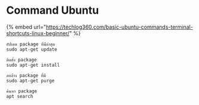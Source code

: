 # Command Ubuntu

{% embed url="https://techlog360.com/basic-ubuntu-commands-terminal-shortcuts-linux-beginner/" %}

```text
อัปเดต package ที่มีล่าสุด
sudo apt-get update

ติดตั้ง package
sudo apt-get install

ลบล้าง package ที่มี
sudo apt-get purge

ค้นหา package
apt search
```

